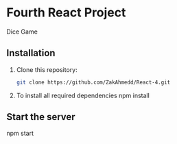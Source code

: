 # Fourth React Project
Dice Game

## Installation

1. Clone this repository:
   ```bash
   git clone https://github.com/ZakAhmedd/React-4.git
   ```

2. To install all required dependencies
      npm install

## Start the server

npm start